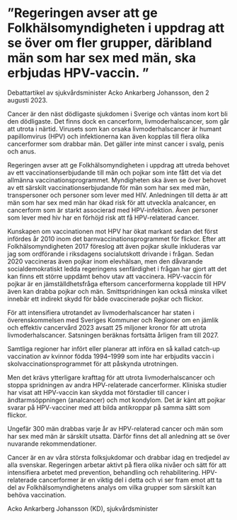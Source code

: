 # ”Regeringen avser att ge Folkhälsomyndigheten i uppdrag att se över om fler grupper, däribland män som har sex med män, ska erbjudas HPV-vaccin. ”

Debattartikel av sjukvårdsminister Acko Ankarberg Johansson, den 2 augusti 2023\.


Cancer är den näst dödligaste sjukdomen i Sverige och väntas inom kort bli den dödligaste. Det finns dock en cancerform, livmoderhalscancer, som går att utrota i närtid. Virusets som kan orsaka livmoderhalscancer är humant papillomvirus (HPV) och infektionerna kan även kopplas till flera olika cancerformer som drabbar män. Det gäller inte minst cancer i svalg, penis och anus.

Regeringen avser att ge Folkhälsomyndigheten i uppdrag att utreda behovet av ett vaccinationserbjudande till män och pojkar som inte fått det via det allmänna vaccinationsprogrammet. Myndigheten ska även se över behovet av ett särskilt vaccinationserbjudande för män som har sex med män, transpersoner och personer som lever med HIV. Anledningen till detta är att män som har sex med män har ökad risk för att utveckla analcancer, en cancerform som är starkt associerad med HPV\-infektion. Även personer som lever med hiv har en förhöjd risk att få HPV\-relaterad cancer.

Kunskapen om vaccinationen mot HPV har ökat markant sedan det först infördes år 2010 inom det barnvaccinationsprogrammet för flickor. Efter att Folkhälsomyndigheten 2017 föreslog att även pojkar skulle inkluderas var jag som ordförande i riksdagens socialutskott drivande i frågan. Sedan 2020 vaccineras även pojkar inom elevhälsan, men den dåvarande socialdemokratiskt ledda regeringens senfärdighet i frågan har gjort att det kan finns ett större uppdämt behov utav att vaccinera. HPV\-vaccin för pojkar är en jämställdhetsfråga eftersom cancerformerna kopplade till HPV även kan drabba pojkar och män. Smittspridningen kan också minska vilket innebär ett indirekt skydd för både ovaccinerade pojkar och flickor.

För att intensifiera utrotandet av livmoderhalscancer har staten i överenskommelsen med Sveriges Kommuner och Regioner om en jämlik och effektiv cancervård 2023 avsatt 25 miljoner kronor för att utrota livmoderhalscancer. Satsningen beräknas fortsätta årligen fram till 2027\.

Samtliga regioner har infört eller planerar att införa en så kallad catch\-up vaccination av kvinnor födda 1994–1999 som inte har erbjudits vaccin i skolvaccinationsprogrammet för att påskynda utrotningen.

Men det krävs ytterligare krafttag för att utrota livmoderhalscancer och stoppa spridningen av andra HPV\-relaterade cancerformer. Kliniska studier har visat att HPV\-vaccin kan skydda mot förstadier till cancer i ändtarmsöppningen (analcancer) och mot kondylom. Det är känt att pojkar svarar på HPV\-vacciner med att bilda antikroppar på samma sätt som flickor.

Ungefär 300 män drabbas varje år av HPV\-relaterad cancer och män som har sex med män är särskilt utsatta. Därför finns det all anledning att se över nuvarande rekommendationer.

Cancer är en av våra största folksjukdomar och drabbar idag en tredjedel av alla svenskar. Regeringen arbetar aktivt på flera olika nivåer och sätt för att intensifiera arbetet med prevention, behandling och rehabilitering. HPV\-relaterade cancerformer är en viktig del i detta och vi ser fram emot att ta del av Folkhälsomyndighetens analys om vilka grupper som särskilt kan behöva vaccination.

Acko Ankarberg Johansson (KD), sjukvårdsminister
